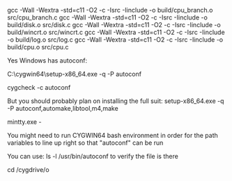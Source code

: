 gcc -Wall -Wextra -std=c11 -O2 -c -Isrc -Iinclude -o build/cpu_branch.o src/cpu_branch.c
gcc -Wall -Wextra -std=c11 -O2 -c -Isrc -Iinclude -o build/disk.o src/disk.c
gcc -Wall -Wextra -std=c11 -O2 -c -Isrc -Iinclude -o build/wincrt.o src/wincrt.c
gcc -Wall -Wextra -std=c11 -O2 -c -Isrc -Iinclude -o build/log.o src/log.c
gcc -Wall -Wextra -std=c11 -O2 -c -Isrc -Iinclude -o build/cpu.o src/cpu.c


Yes Windows has autoconf:

C:\cygwin64\setup-x86_64.exe -q -P autoconf

cygcheck -c autoconf

But you should probably plan on installing the full suit:
setup-x86_64.exe -q -P autoconf,automake,libtool,m4,make

mintty.exe -

You might need to run CYGWIN64 bash environment in order for the path variables to line up right so that "autoconf" can be run

You can use:  ls -l /usr/bin/autoconf to verify the file is there

cd /cygdrive/o
